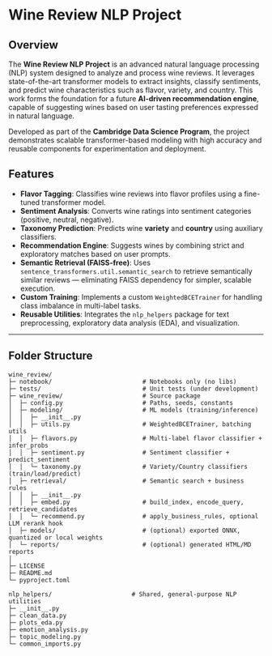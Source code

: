 # Wine Review NLP Project

## Overview
The **Wine Review NLP Project** is an advanced natural language processing (NLP) system designed to analyze and process wine reviews.
It leverages state-of-the-art transformer models to extract insights, classify sentiments, and predict wine characteristics such as flavor, variety, and country.
This work forms the foundation for a future **AI-driven recommendation engine**, capable of suggesting wines based on user tasting preferences expressed in natural language.

Developed as part of the **Cambridge Data Science Program**, the project demonstrates scalable transformer-based modeling with high accuracy and reusable components for experimentation and deployment.

## Features
- **Flavor Tagging**: Classifies wine reviews into flavor profiles using a fine-tuned transformer model.
- **Sentiment Analysis**: Converts wine ratings into sentiment categories (positive, neutral, negative).
- **Taxonomy Prediction**: Predicts wine **variety** and **country** using auxiliary classifiers.
- **Recommendation Engine**: Suggests wines by combining strict and exploratory matches based on user prompts.
- **Semantic Retrieval (FAISS-free)**: Uses `sentence_transformers.util.semantic_search` to retrieve semantically similar reviews — eliminating FAISS dependency for simpler, scalable execution.
- **Custom Training**: Implements a custom `WeightedBCETrainer` for handling class imbalance in multi-label tasks.
- **Reusable Utilities**: Integrates the `nlp_helpers` package for text preprocessing, exploratory data analysis (EDA), and visualization.

---

## Folder Structure
```plaintext
wine_review/
├─ notebook/                         # Notebooks only (no libs)
├─ tests/                            # Unit tests (under development)
├─ wine_review/                      # Source package
│  ├─ config.py                      # Paths, seeds, constants
│  ├─ modeling/                      # ML models (training/inference)
│  │  ├─ __init__.py
│  │  ├─ utils.py                    # WeightedBCETrainer, batching utils
│  │  ├─ flavors.py                  # Multi-label flavor classifier + infer_probs
│  │  ├─ sentiment.py                # Sentiment classifier + predict_sentiment
│  │  └─ taxonomy.py                 # Variety/Country classifiers (train/load/predict)
│  ├─ retrieval/                     # Semantic search + business rules
│  │  ├─ __init__.py
│  │  ├─ embed.py                    # build_index, encode_query, retrieve_candidates
│  │  └─ recommend.py                # apply_business_rules, optional LLM rerank hook
│  ├─ models/                        # (optional) exported ONNX, quantized or local weights
│  └─ reports/                       # (optional) generated HTML/MD reports
│
├─ LICENSE
├─ README.md
└─ pyproject.toml

nlp_helpers/                      # Shared, general-purpose NLP utilities
├─ __init__.py
├─ clean_data.py
├─ plots_eda.py
├─ emotion_analysis.py
├─ topic_modeling.py
└─ common_imports.py
```
